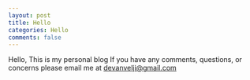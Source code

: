 ```yaml
---
layout: post
title: Hello
categories: Hello
comments: false
---
```


Hello,
This is my personal blog
If you have any comments, questions, or concerns please email me at <a href="mailto:devanvelji@gmail.com">devanvelji@gmail.com<a>
